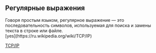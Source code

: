 <h2>Регулярные выражения</h2>
Говоря простым языком, регулярное выражение — это последовательность символов, используемая для поиска и замены текста в строке или файле.<br>
[yes](https://ru.wikipedia.org/wiki/TCP/IP)

[TCP/IP](https://ru.wikipedia.org/wiki/TCP/IP)<br>
